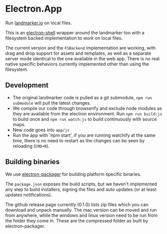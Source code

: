 # Electron.App

Run [landmarker.io](https://github.com/menpo/landmarker.io) on local files.

This is an [electron-shell](https://github.com/atom/electron) wrapper around the landmarker too with a filesystem backed implementation to work on local files.

The current version and the `FSBackend` implementation are working, with drag and drop support for assets and templates, as well as a separate server mode identical to the one available in the web app. There is no real native specific behaviors currently implemented other than using the filesystem.

## Development

+ The original landmarker code is pulled as a git submodule, `npm run submodule` will pull the latest changes.
+ We compile our code through browserify and exclude node modules as they are available from the electron environment. Run `npm run build:js` to build once and `npm run watch:js` to build continuously with source maps.
+ New code goes into `app/js`
+ Run the app with 'npm start', if you are running watchify at the same time, there is no need to restart as the changes can be seen by reloading (`CMD+R`).

## Building binaries

We use [electron-packager](https://github.com/maxogden/electron-packager) for building platform specific binaries.

The `package.json` exposes the build scripts, but we haven't implemented any step to build installers, signing the files and auto updates (or at least updates notifications).

The github release page currently (0.1.0) lists zip files which you can download and unpack manually. The mac version can be moved and run from anywhere, while the windows and linux version need to be run from the folder they come in. These are the compressed folder as built by electron-packager.
